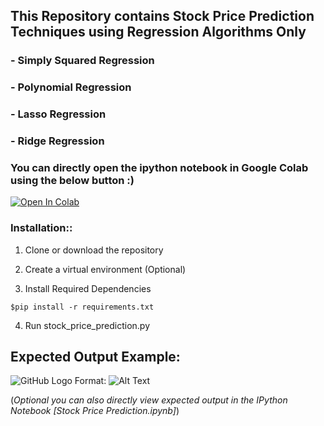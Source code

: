 ## **This Repository contains Stock Price Prediction Techniques using Regression Algorithms Only**
### - Simply Squared Regression
### - Polynomial Regression
### - Lasso Regression
### - Ridge Regression
### You can directly open the ipython notebook in Google Colab using the below button :)
[![Open In Colab](https://colab.research.google.com/assets/colab-badge.svg)](https://colab.research.google.com/github/AkashKhamkar/Stock_Price_Prediction/blob/master/Stock%20Price%20Prediction.ipynb)

### Installation::

1. Clone or download the repository

2. Create a virtual environment (Optional)

3. Install Required Dependencies
```
$pip install -r requirements.txt
```
4. Run stock_price_prediction.py

## Expected Output Example:
![GitHub Logo](/images/logo.png)
Format: ![Alt Text](url)

(*Optional you can also directly view expected output in the IPython Notebook [Stock Price Prediction.ipynb]*)
